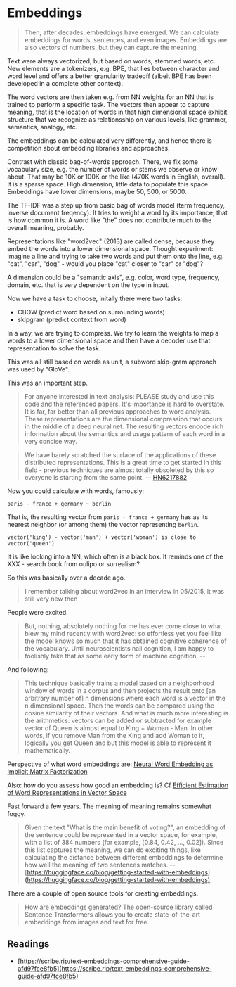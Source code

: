 # Embeddings

> Then, after decades, embeddings have emerged. We can calculate embeddings for
> words, sentences, and even images. Embeddings are also vectors of numbers,
> but they can capture the meaning.

Text were always vectorized, but based on words, stemmed words, etc. New
elements are a tokenizers, e.g. BPE, that lies between character and word level
and offers a better granularity tradeoff (albeit BPE has been developed in a
complete other context).

The word vectors are then taken e.g. from NN weights for an NN that is trained
to perform a specific task. The vectors then appear to capture meaning, that is
the location of words in that high dimensional space exhibit structure that we
recognize as relationsship on various levels, like grammer, semantics, analogy,
etc.

The embeddings can be calculated very differently, and hence there is
competition about embedding libraries and approaches.

Contrast with classic bag-of-words approach. There, we fix some vocabulary
size, e.g. the number of words or stems we observe or know about. That may be
10K or 100K or the like (470K words in English, overall). It is a sparse space.
High dimension, little data to populate this space. Embeddings have lower
dimensions, maybe 50, 500, or 5000.

The TF-IDF was a step up from basic bag of words model (term frequency, inverse
document freqency). It tries to weight a word by its importance, that is how
common it is. A word like "the" does not contribute much to the overall
meaning, probably.

Representations like "word2vec" (2013) are called dense, because they embed the
words into a lower dimensional space. Thought experiment: imagine a line and
trying to take two words and put them onto the line, e.g. "cat", "car", "dog" -
would you place "cat" closer to "car" or "dog"?

A dimension could be a "semantic axis", e.g. color, word type, frequency,
domain, etc. that is very dependent on the type in input.

Now we have a task to choose, initally there were two tasks:

* CBOW (predict word based on surrounding words)
* skipgram (predict context from word)

In a way, we are trying to compress. We try to learn the weights to map a words
to a lower dimensional space and then have a decoder use that representation to
solve the task.

This was all still based on words as unit, a subword skip-gram approach was
used by "GloVe".

This was an important step.

> For anyone interested in text analysis: PLEASE study and use this code and
> the referenced papers. It's importance is hard to overstate. It is far, far
> better than all previous approaches to word analysis. These representations
> are the dimensional compression that occurs in the middle of a deep neural
> net. The resulting vectors encode rich information about the semantics and
> usage pattern of each word in a very concise way.

> We have barely scratched the surface of the applications of these distributed
> representations. This is a great time to get started in this field - previous
> techniques are almost totally obsoleted by this so everyone is starting from
> the same point. -- [HN6217882](https://news.ycombinator.com/item?id=6217882)

Now you could calculate with words, famously:

```
paris - france + germany ~ berlin
```

That is, the resulting vector from `paris - france + germany` has as its
nearest neighbor (or among them) the vector representing `berlin`.

```
vector('king') - vector('man') + vector('woman') is close to vector('queen')
```

It is like looking into a NN, which often is a black box. It reminds one of the
XXX - search book from oulipo or surrealism?

So this was basically over a decade ago.

> I remember talking about word2vec in an interview in 05/2015, it was still very new then

People were excited.

> But, nothing, absolutely nothing for me has ever come close to what blew my
> mind recently with word2vec: so effortless yet you feel like the model knows
> so much that it has obtained cognitive coherence of the vocabulary. Until
> neuroscientists nail cognition, I am happy to foolishly take that as some
> early form of machine cognition. -- [](https://byterot.blogspot.com/2015/06/five-crazy-abstractions-my-deep-learning-word2doc-model-just-did-NLP-gensim.html)

And following:

> This technique basically trains a model based on a neighborhood window of
> words in a corpus and then projects the result onto [an arbitrary number of]
> n dimensions where each word is a vector in the n dimensional space. Then the
> words can be compared using the cosine similarity of their vectors. And what
> is much more interesting is the arithmetics: vectors can be added or
> subtracted for example vector of Queen is almost equal to King + Woman - Man.
> In other words, if you remove Man from the King and add Woman to it,
> logically you get Queen and but this model is able to represent it
> mathematically.

Perspective of what word embeddings are: [Neural Word Embedding as Implicit Matrix Factorization](https://proceedings.neurips.cc/paper_files/paper/2014/file/feab05aa91085b7a8012516bc3533958-Paper.pdf)

Also: how do you assess how good an embedding is? Cf [Efficient Estimation of Word Representations in Vector Space](https://arxiv.org/pdf/1301.3781.pdf)

Fast forward a few years. The meaning of meaning remains somewhat foggy.

> Given the text "What is the main benefit of voting?", an embedding of the
> sentence could be represented in a vector space, for example, with a list of
> 384 numbers (for example, [0.84, 0.42, ..., 0.02]). Since this list captures
> the meaning, we can do exciting things, like calculating the distance between
> different embeddings to determine how well the meaning of two sentences
> matches. -- [https://huggingface.co/blog/getting-started-with-embeddings](https://huggingface.co/blog/getting-started-with-embeddings)

There are a couple of open source tools for creating embeddings.

> How are embeddings generated? The open-source library called Sentence
> Transformers allows you to create state-of-the-art embeddings from images and
> text for free.



## Readings

* [https://scribe.rip/text-embeddings-comprehensive-guide-afd97fce8fb5](https://scribe.rip/text-embeddings-comprehensive-guide-afd97fce8fb5)

